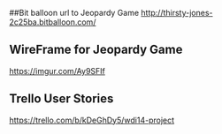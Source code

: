 ##Bit balloon url to Jeopardy Game
http://thirsty-jones-2c25ba.bitballoon.com/

## WireFrame for Jeopardy Game

https://imgur.com/Ay9SFIf

## Trello User Stories

https://trello.com/b/kDeGhDy5/wdi14-project